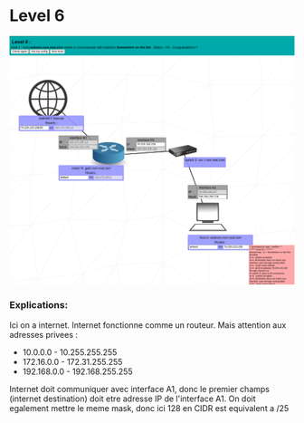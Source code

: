 # Level 6

![level6](https://github.com/Melodycherry/NetPractice/blob/main/img/level6.png)  

### Explications:  

Ici on a internet. Internet fonctionne comme un routeur. Mais attention aux adresses privees :
- 10.0.0.0 - 10.255.255.255  
- 172.16.0.0 - 172.31.255.255 
- 192.168.0.0 - 192.168.255.255

Internet doit communiquer avec interface A1, donc le premier champs (internet destination) doit etre adresse IP de l'interface A1. 
On doit egalement mettre le meme mask, donc ici 128 en CIDR est equivalent a /25  
